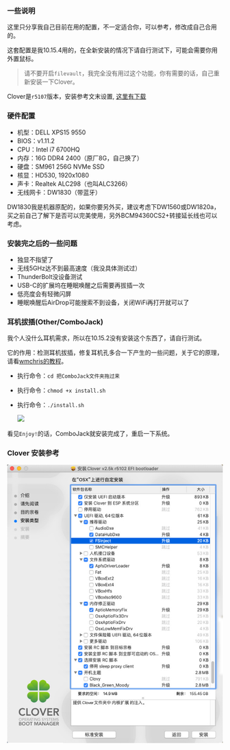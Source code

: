 ### 一些说明

这里只分享我自己目前在用的配置，不一定适合你，可以参考，修改成自己合用的。

这套配置是我10.15.4用的，在全新安装的情况下请自行测试下，可能会需要你用外置鼠标。

> 请不要开启`filevault`，我完全没有用过这个功能，你有需要的话，自己重新安装一下Clover。

Clover是`r5107`版本，安装参考文末设置, [这里有下载](https://github.com/CloverHackyColor/CloverBootloader/releases)


### 硬件配置

- 机型：DELL XPS15 9550
- BIOS：v1.11.2
- CPU：Intel i7 6700HQ
- 内存：16G DDR4 2400（原厂8G，自己换了）
- 硬盘：SM961 256G NVMe SSD
- 核显：HD530, 1920x1080
- 声卡：Realtek ALC298（也叫ALC3266）
- 无线网卡：DW1830（带蓝牙）

DW1830我是机器原配的，如果你要另外买，建议考虑下DW1560或DW1820a，买之前自己了解下是否可以完美使用，另外BCM94360CS2+转接延长线也可以考虑。

### 安装完之后的一些问题

- 独显不指望了
- 无线5GHz达不到最高速度（我没具体测试过）
- ThunderBolt没设备测试
- USB-C的扩展坞在睡眠唤醒之后需要再拔插一次
- 低亮度会有轻微闪屏
- 睡眠唤醒后AirDrop可能搜索不到设备，关闭WiFi再打开就可以了

### 耳机拔插(Other/ComboJack)

我个人没什么耳机需求，所以在10.15.2没有安装这个东西了，请自行测试。

它的作用：检测耳机拔插，修复耳机孔多合一下产生的一些问题，关于它的原理，请看[wmchris的教程](https://github.com/wmchris/DellXPS15-9550-OSX/blob/master/10.12/Post-Install/AD-Kexts/Audio/VerbStub_knnspeed/README.md)。

- 执行命令：`cd 把ComboJack文件夹拖过来`
- 执行命令：`chmod +x install.sh`
- 执行命令：`./install.sh`
    
    ![](http://darkhandz.qiniudn.com/2017-11-03-132202.png)

看见`Enjoy!`的话，ComboJack就安装完成了，重启一下系统。


### Clover 安装参考

![安装选项](https://github.com/darkhandz/XPS15-9550-Catalina/blob/master/Clover_Install.jpg)

